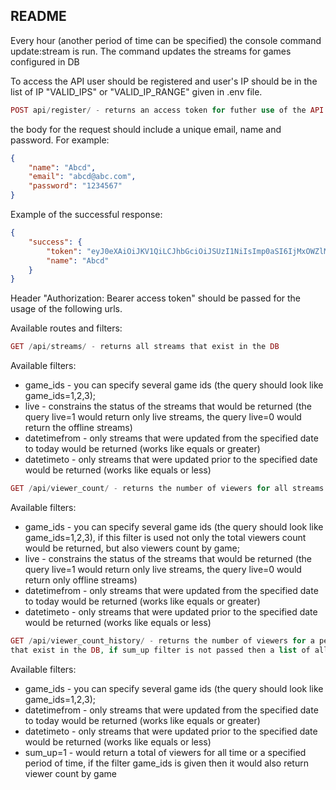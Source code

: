 ## README

Every hour (another period of time can be specified) the console command update:stream is run. The command updates the streams for games configured in DB

To access the API user should be registered and user's IP should be in the list of IP "VALID_IPS" or "VALID_IP_RANGE" given in .env file.

```php
POST api/register/ - returns an access token for futher use of the API
```
the body for the request should include a unique email, name and password. For example:
```json
{
    "name": "Abcd",
    "email": "abcd@abc.com",
    "password": "1234567"
}
```

Example of the successful response:
```json
{
    "success": {
        "token": "eyJ0eXAiOiJKV1QiLCJhbGciOiJSUzI1NiIsImp0aSI6IjMxOWZlMDQwMWI2MzZhMDc0ODFkODk3",
        "name": "Abcd"
    }
}
```

Header "Authorization: Bearer access token" should be passed for the usage of the following urls.

Available routes and filters: 
```php
GET /api/streams/ - returns all streams that exist in the DB
```

Available filters:

* game_ids - you can specify several game ids (the query should look like game_ids=1,2,3);
* live - constrains the status of the streams that would be returned (the query live=1 would return only live streams, 
the query live=0 would return the offline streams)
* datetimefrom - only streams that were updated from the specified date to today would be returned (works like equals or greater)
* datetimeto - only streams that were updated prior to the specified date would be returned (works like equals or less)

```php
GET /api/viewer_count/ - returns the number of viewers for all streams that exist in the DB
```

Available filters:

* game_ids - you can specify several game ids (the query should look like game_ids=1,2,3), if this filter is used not only the total
viewers count would be returned, but also viewers count by game;
* live - constrains the status of the streams that would be returned (the query live=1 would return only live streams, 
the query live=0 would return only offline streams)
* datetimefrom - only streams that were updated from the specified date to today would be returned (works like equals or greater)
* datetimeto - only streams that were updated prior to the specified date would be returned (works like equals or less)

```php
GET /api/viewer_count_history/ - returns the number of viewers for a period of time for all streams 
that exist in the DB, if sum_up filter is not passed then a list of all streams would be returned
```

Available filters:

* game_ids - you can specify several game ids (the query should look like game_ids=1,2,3);
* datetimefrom - only streams that were updated from the specified date to today would be returned (works like equals or greater)
* datetimeto - only streams that were updated prior to the specified date would be returned (works like equals or less)
* sum_up=1 - would return a total of viewers for all time or a specified period of time, if the filter game_ids is given then it would also
return viewer count by game
